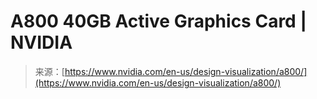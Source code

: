 <!--yml
category: 未分类
date: 2024-05-27 14:58:42
-->

# A800 40GB Active Graphics Card | NVIDIA

> 来源：[https://www.nvidia.com/en-us/design-visualization/a800/](https://www.nvidia.com/en-us/design-visualization/a800/)
